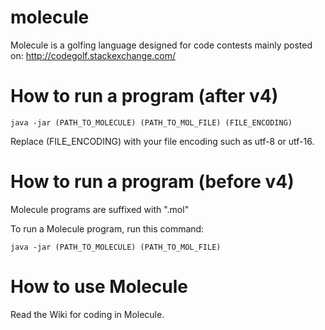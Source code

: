 # molecule
Molecule is a golfing language designed for code contests mainly posted on: http://codegolf.stackexchange.com/

# How to run a program (after v4)

    java -jar (PATH_TO_MOLECULE) (PATH_TO_MOL_FILE) (FILE_ENCODING)
Replace (FILE_ENCODING) with your file encoding such as utf-8 or utf-16.

# How to run a program (before v4)
Molecule programs are suffixed with ".mol"

To run a Molecule program, run this command:

    java -jar (PATH_TO_MOLECULE) (PATH_TO_MOL_FILE)

# How to use Molecule
Read the Wiki for coding in Molecule.
